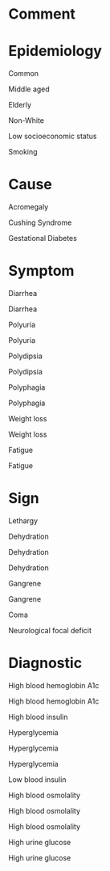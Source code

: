 # Comment

# Epidemiology

Common

Middle aged

Elderly

Non-White

Low socioeconomic status

Smoking

# Cause

Acromegaly

Cushing Syndrome

Gestational Diabetes

# Symptom

Diarrhea

Diarrhea

Polyuria

Polyuria

Polydipsia

Polydipsia

Polyphagia

Polyphagia

Weight loss

Weight loss

Fatigue

Fatigue

# Sign

Lethargy

Dehydration

Dehydration

Dehydration

Gangrene

Gangrene

Coma

Neurological focal deficit

# Diagnostic

High blood hemoglobin A1c

High blood hemoglobin A1c

High blood insulin

Hyperglycemia

Hyperglycemia

Hyperglycemia

Low blood insulin

High blood osmolality

High blood osmolality

High blood osmolality

High urine glucose

High urine glucose
